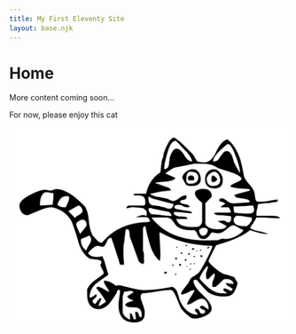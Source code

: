 ```yaml
---
title: My First Eleventy Site
layout: base.njk
---
```


# Home
More content coming soon...

For now, please enjoy this cat


<img src="./images/cat.png" alt="cat image" class="cat">



